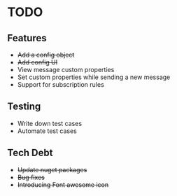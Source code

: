 # TODO

## Features
- ~~Add a config object~~
- ~~Add config UI~~
- View message custom properties
- Set custom properties while sending a new message
- Support for subscription rules

## Testing
- Write down test cases
- Automate test cases

## Tech Debt
- ~~Update nuget packages~~
- ~~Bug fixes~~
- ~~Introducing Font awesome icon~~